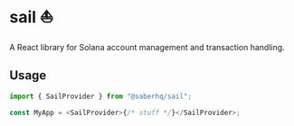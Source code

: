 # sail ⛵️

A React library for Solana account management and transaction handling.

## Usage

```typescript
import { SailProvider } from "@saberhq/sail";

const MyApp = <SailProvider>{/* stuff */}</SailProvider>;
```
